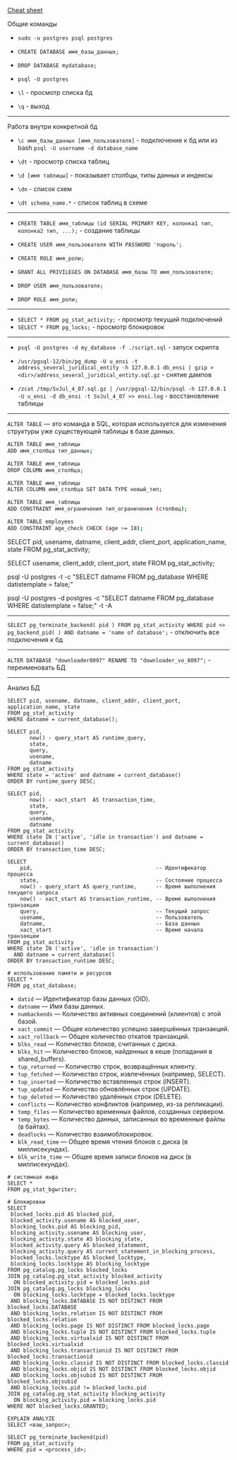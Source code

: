 [Cheat sheet](https://gist.github.com/Kartones/dd3ff5ec5ea238d4c546)

Общие команды

- `sudo -u postgres psql postgres`
- `CREATE DATABASE имя_базы_данных;`
- `DROP DATABASE mydatabase;`
- `psql -U postgres`


- `\l` - просмотр списка бд
- `\q` - выход

--- 
Работа внутри конкретной бд 
- `\c имя_базы_данных [имя_пользователя]` - подключение к бд или из bash `psql -U username -d database_name`

- `\dt` - просмотр списка таблиц
- `\d [имя таблицы]` - показывает столбцы, типы данных и индексы
- `\dn` - список схем
- `\dt schema_name.*` - список таблиц в схеме
---

- `CREATE TABLE имя_таблицы (id SERIAL PRIMARY KEY, колонка1 тип, колонка2 тип, ...);` - создание таблицы

- `CREATE USER имя_пользователя WITH PASSWORD 'пароль';`
- `CREATE ROLE имя_роли;`
- `GRANT ALL PRIVILEGES ON DATABASE имя_базы TO имя_пользователя;`
- `DROP USER имя_пользователя;`
- `DROP ROLE имя_роли;`

--- 

- `SELECT * FROM pg_stat_activity;` - просмотр текущий подключений
- `SELECT * FROM pg_locks;` - просмотр блокировок
--- 
- `psql -U postgres -d my_database -f ./script.sql` - запуск скрипта

- `/usr/pgsql-12/bin/pg_dump -U u_ensi -t address_several_juridical_entity -h 127.0.0.1 db_ensi | gzip > <dir>/address_several_juridical_entity.sql.gz` - снятие дампов

- `/zcat /tmp/SvJul_4_07.sql.gz | /usr/pgsql-12/bin/psql -h 127.0.0.1 -U u_ensi -d db_ensi -t SvJul_4_07 >> ensi.log` - восстановление таблицы
---
`ALTER TABLE` — это команда в SQL, которая используется для изменения структуры уже существующей таблицы в базе данных.
```bash
ALTER TABLE имя_таблицы
ADD имя_столбца тип_данных;
```
```bash
ALTER TABLE имя_таблицы
DROP COLUMN имя_столбца;
```
```bash
ALTER TABLE имя_таблицы
ALTER COLUMN имя_столбца SET DATA TYPE новый_тип;
```
```bash 
ALTER TABLE имя_таблицы
ADD CONSTRAINT имя_ограничения тип_ограничения (столбец);
```

```bash
ALTER TABLE employees
ADD CONSTRAINT age_check CHECK (age >= 18);
```


SELECT pid, usename, datname, client_addr, client_port, application_name, state
FROM pg_stat_activity;


SELECT usename, client_addr, client_port, state
FROM pg_stat_activity;


psql -U postgres -t -c "SELECT datname FROM pg_database WHERE datistemplate = false;"

psql -U postgres -d postgres -c "SELECT datname FROM pg_database WHERE datistemplate = false;" -t -A


--- 

`SELECT pg_terminate_backend( pid ) FROM pg_stat_activity WHERE pid <> pg_backend_pid( ) AND datname = 'name of database';` - отключить все подключения к бд

---

`ALTER DATABASE "downloader8097" RENAME TO "downloader_vo_8097";` - переименовать БД

--- 
Анализ БД 

```
SELECT pid, usename, datname, client_addr, client_port, application_name, state
FROM pg_stat_activity
WHERE datname = current_database();
```
```
SELECT pid,
	   now() - query_start AS runtime_query,
       state,
       query,
       usename,
       datname
FROM pg_stat_activity
WHERE state = 'active' and datname = current_database()
ORDER BY runtime_query DESC;
``` 
```
SELECT pid,
	   now() - xact_start  AS transaction_time,
       state,
       query,
       usename,
       datname
FROM pg_stat_activity
WHERE state IN ('active', 'idle in transaction') and datname = current_database()
ORDER BY transaction_time DESC;
```
```
SELECT 
    pid,                                       -- Идентификатор процесса
    state,                                     -- Состояние процесса
    now() - query_start AS query_runtime,      -- Время выполнения текущего запроса
    now() - xact_start AS transaction_runtime, -- Время выполнения транзакции
    query,                                     -- Текущий запрос
    usename,                                   -- Пользователь
    datname,                                   -- База данных
    xact_start                                 -- Время начала транзакции
FROM pg_stat_activity
WHERE state IN ('active', 'idle in transaction') 
  AND datname = current_database()              
ORDER BY transaction_runtime DESC;              
```
```
# использование памяти и ресурсов
SELECT *
FROM pg_stat_database;
```
- `datid` — Идентификатор базы данных (OID).
- `datname` — Имя базы данных.
- `numbackends` — Количество активных соединений (клиентов) с этой базой.
- `xact_commit` — Общее количество успешно завершённых транзакций.
- `xact_rollback` — Общее количество откатов транзакций.
- `blks_read` — Количество блоков, считанных с диска.
- `blks_hit` — Количество блоков, найденных в кеше (попадания в shared_buffers).
- `tup_returned` — Количество строк, возвращённых клиенту.
- `tup_fetched` — Количество строк, извлечённых (например, SELECT).
- `tup_inserted` — Количество вставленных строк (INSERT).
- `tup_updated` — Количество обновлённых строк (UPDATE).
- `tup_deleted` — Количество удалённых строк (DELETE).
- `conflicts` — Количество конфликтов (например, из-за репликации).
- `temp_files` — Количество временных файлов, созданных сервером.
- `temp_bytes` — Количество данных, записанных во временные файлы (в байтах).
- `deadlocks` — Количество взаимоблокировок.
- `blk_read_time` — Общее время чтения блоков с диска (в миллисекундах).
- `blk_write_time` — Общее время записи блоков на диск (в миллисекундах).

```
# системная инфа
SELECT *
FROM pg_stat_bgwriter;
```
```
# Блокировки
SELECT 
 blocked_locks.pid AS blocked_pid,
 blocked_activity.usename AS blocked_user,
 blocking_locks.pid AS blocking_pid,
 blocking_activity.usename AS blocking_user,
 blocking_activity.state AS blocking_state,
 blocked_activity.query AS blocked_statement,
 blocking_activity.query AS current_statement_in_blocking_process,
 blocked_locks.locktype AS blocked_locktype, 
 blocking_locks.locktype AS blocking_locktype
FROM pg_catalog.pg_locks blocked_locks
JOIN pg_catalog.pg_stat_activity blocked_activity 
  ON blocked_activity.pid = blocked_locks.pid
JOIN pg_catalog.pg_locks blocking_locks 
  ON blocking_locks.locktype = blocked_locks.locktype
 AND blocking_locks.DATABASE IS NOT DISTINCT FROM blocked_locks.DATABASE
 AND blocking_locks.relation IS NOT DISTINCT FROM blocked_locks.relation
 AND blocking_locks.page IS NOT DISTINCT FROM blocked_locks.page
 AND blocking_locks.tuple IS NOT DISTINCT FROM blocked_locks.tuple
 AND blocking_locks.virtualxid IS NOT DISTINCT FROM blocked_locks.virtualxid
 AND blocking_locks.transactionid IS NOT DISTINCT FROM blocked_locks.transactionid
 AND blocking_locks.classid IS NOT DISTINCT FROM blocked_locks.classid
 AND blocking_locks.objid IS NOT DISTINCT FROM blocked_locks.objid
 AND blocking_locks.objsubid IS NOT DISTINCT FROM blocked_locks.objsubid
 AND blocking_locks.pid != blocked_locks.pid 
JOIN pg_catalog.pg_stat_activity blocking_activity 
  ON blocking_activity.pid = blocking_locks.pid
WHERE NOT blocked_locks.GRANTED;
```
```
EXPLAIN ANALYZE
SELECT <ваш_запрос>;
```
```
SELECT pg_terminate_backend(pid)
FROM pg_stat_activity
WHERE pid = <process_id>;
```